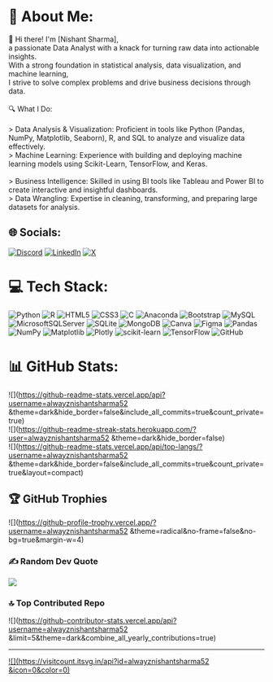 # 💫 About Me:
👋 Hi there! I'm [Nishant Sharma], <br>a passionate Data Analyst with a knack for turning raw data into actionable insights. <br>With a strong foundation in statistical analysis, data visualization, and machine learning, <br>I strive to solve complex problems and drive business decisions through data.<br><br>🔍 What I Do:<br><br>> Data Analysis & Visualization: Proficient in tools like Python (Pandas, NumPy, Matplotlib, Seaborn), R, and SQL to analyze and visualize data effectively.<br>> Machine Learning: Experience with building and deploying machine learning models using Scikit-Learn, TensorFlow, and Keras.<br><br>> Business Intelligence: Skilled in using BI tools like Tableau and Power BI to create interactive and insightful dashboards.<br>> Data Wrangling: Expertise in cleaning, transforming, and preparing large datasets for analysis.


## 🌐 Socials:
[![Discord](https://img.shields.io/badge/Discord-%237289DA.svg?logo=discord&logoColor=white)](https://discord.gg/alwayznishantsharma52) [![LinkedIn](https://img.shields.io/badge/LinkedIn-%230077B5.svg?logo=linkedin&logoColor=white)](https://linkedin.com/in/alwayznishantsharma52) [![X](https://img.shields.io/badge/X-black.svg?logo=X&logoColor=white)](https://x.com/alwayznishant52) 

# 💻 Tech Stack:
![Python](https://img.shields.io/badge/python-3670A0?style=for-the-badge&logo=python&logoColor=ffdd54) ![R](https://img.shields.io/badge/r-%23276DC3.svg?style=for-the-badge&logo=r&logoColor=white) ![HTML5](https://img.shields.io/badge/html5-%23E34F26.svg?style=for-the-badge&logo=html5&logoColor=white) ![CSS3](https://img.shields.io/badge/css3-%231572B6.svg?style=for-the-badge&logo=css3&logoColor=white) ![C](https://img.shields.io/badge/c-%2300599C.svg?style=for-the-badge&logo=c&logoColor=white) ![Anaconda](https://img.shields.io/badge/Anaconda-%2344A833.svg?style=for-the-badge&logo=anaconda&logoColor=white) ![Bootstrap](https://img.shields.io/badge/bootstrap-%238511FA.svg?style=for-the-badge&logo=bootstrap&logoColor=white) ![MySQL](https://img.shields.io/badge/mysql-4479A1.svg?style=for-the-badge&logo=mysql&logoColor=white) ![MicrosoftSQLServer](https://img.shields.io/badge/Microsoft%20SQL%20Server-CC2927?style=for-the-badge&logo=microsoft%20sql%20server&logoColor=white) ![SQLite](https://img.shields.io/badge/sqlite-%2307405e.svg?style=for-the-badge&logo=sqlite&logoColor=white) ![MongoDB](https://img.shields.io/badge/MongoDB-%234ea94b.svg?style=for-the-badge&logo=mongodb&logoColor=white) ![Canva](https://img.shields.io/badge/Canva-%2300C4CC.svg?style=for-the-badge&logo=Canva&logoColor=white) ![Figma](https://img.shields.io/badge/figma-%23F24E1E.svg?style=for-the-badge&logo=figma&logoColor=white) ![Pandas](https://img.shields.io/badge/pandas-%23150458.svg?style=for-the-badge&logo=pandas&logoColor=white) ![NumPy](https://img.shields.io/badge/numpy-%23013243.svg?style=for-the-badge&logo=numpy&logoColor=white) ![Matplotlib](https://img.shields.io/badge/Matplotlib-%23ffffff.svg?style=for-the-badge&logo=Matplotlib&logoColor=black) ![Plotly](https://img.shields.io/badge/Plotly-%233F4F75.svg?style=for-the-badge&logo=plotly&logoColor=white) ![scikit-learn](https://img.shields.io/badge/scikit--learn-%23F7931E.svg?style=for-the-badge&logo=scikit-learn&logoColor=white) ![TensorFlow](https://img.shields.io/badge/TensorFlow-%23FF6F00.svg?style=for-the-badge&logo=TensorFlow&logoColor=white) ![GitHub](https://img.shields.io/badge/github-%23121011.svg?style=for-the-badge&logo=github&logoColor=white)
# 📊 GitHub Stats:
![](https://github-readme-stats.vercel.app/api?username=alwayznishantsharma52 &theme=dark&hide_border=false&include_all_commits=true&count_private=true)<br/>
![](https://github-readme-streak-stats.herokuapp.com/?user=alwayznishantsharma52 &theme=dark&hide_border=false)<br/>
![](https://github-readme-stats.vercel.app/api/top-langs/?username=alwayznishantsharma52 &theme=dark&hide_border=false&include_all_commits=true&count_private=true&layout=compact)

## 🏆 GitHub Trophies
![](https://github-profile-trophy.vercel.app/?username=alwayznishantsharma52 &theme=radical&no-frame=false&no-bg=true&margin-w=4)

### ✍️ Random Dev Quote
![](https://quotes-github-readme.vercel.app/api?type=horizontal&theme=radical)

### 🔝 Top Contributed Repo
![](https://github-contributor-stats.vercel.app/api?username=alwayznishantsharma52 &limit=5&theme=dark&combine_all_yearly_contributions=true)

---
[![](https://visitcount.itsvg.in/api?id=alwayznishantsharma52 &icon=0&color=0)](https://visitcount.itsvg.in)

<!-- Proudly created with GPRM ( https://gprm.itsvg.in ) -->
